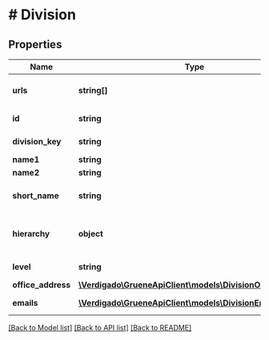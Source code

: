 # # Division

## Properties

Name | Type | Description | Notes
------------ | ------------- | ------------- | -------------
**urls** | **string[]** | List of internet presences |
**id** | **string** | The division id |
**division_key** | **string** | The division key |
**name1** | **string** |  |
**name2** | **string** |  |
**short_name** | **string** | Descriptive name of the division. |
**hierarchy** | **object** | The root hierarchy the division belongs to |
**level** | **string** | Level in the hierarchy |
**office_address** | [**\Verdigado\GrueneApiClient\models\DivisionOfficeAddress**](DivisionOfficeAddress.md) |  |
**emails** | [**\Verdigado\GrueneApiClient\models\DivisionEmail[]**](DivisionEmail.md) | Email Addresses |

[[Back to Model list]](../../README.md#models) [[Back to API list]](../../README.md#endpoints) [[Back to README]](../../README.md)
